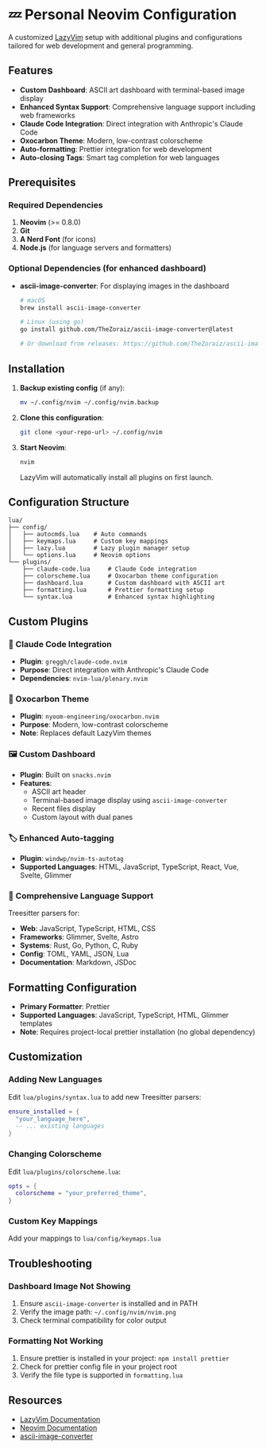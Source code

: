 # 💤 Personal Neovim Configuration

A customized [LazyVim](https://github.com/LazyVim/LazyVim) setup with
additional plugins and configurations tailored for web development and general
programming.

## Features

- **Custom Dashboard**: ASCII art dashboard with terminal-based image display
- **Enhanced Syntax Support**: Comprehensive language support including web frameworks
- **Claude Code Integration**: Direct integration with Anthropic's Claude Code
- **Oxocarbon Theme**: Modern, low-contrast colorscheme
- **Auto-formatting**: Prettier integration for web development
- **Auto-closing Tags**: Smart tag completion for web languages

## Prerequisites

### Required Dependencies

1. **Neovim** (>= 0.8.0)
2. **Git**
3. **A Nerd Font** (for icons)
4. **Node.js** (for language servers and formatters)

### Optional Dependencies (for enhanced dashboard)

- **ascii-image-converter**: For displaying images in the dashboard

  ```bash
  # macOS
  brew install ascii-image-converter

  # Linux (using go)
  go install github.com/TheZoraiz/ascii-image-converter@latest

  # Or download from releases: https://github.com/TheZoraiz/ascii-image-converter/releases
  ```

## Installation

1. **Backup existing config** (if any):

   ```bash
   mv ~/.config/nvim ~/.config/nvim.backup
   ```

2. **Clone this configuration**:

   ```bash
   git clone <your-repo-url> ~/.config/nvim
   ```

3. **Start Neovim**:

   ```bash
   nvim
   ```

   LazyVim will automatically install all plugins on first launch.

## Configuration Structure

```text
lua/
├── config/
│   ├── autocmds.lua    # Auto commands
│   ├── keymaps.lua     # Custom key mappings
│   ├── lazy.lua        # Lazy plugin manager setup
│   └── options.lua     # Neovim options
└── plugins/
    ├── claude-code.lua     # Claude Code integration
    ├── colorscheme.lua     # Oxocarbon theme configuration
    ├── dashboard.lua       # Custom dashboard with ASCII art
    ├── formatting.lua      # Prettier formatting setup
    └── syntax.lua          # Enhanced syntax highlighting
```

## Custom Plugins

### 🤖 Claude Code Integration

- **Plugin**: `greggh/claude-code.nvim`
- **Purpose**: Direct integration with Anthropic's Claude Code
- **Dependencies**: `nvim-lua/plenary.nvim`

### 🎨 Oxocarbon Theme

- **Plugin**: `nyoom-engineering/oxocarbon.nvim`
- **Purpose**: Modern, low-contrast colorscheme
- **Note**: Replaces default LazyVim themes

### 🖼️ Custom Dashboard

- **Plugin**: Built on `snacks.nvim`
- **Features**:
  - ASCII art header
  - Terminal-based image display using `ascii-image-converter`
  - Recent files display
  - Custom layout with dual panes

### 🏷️ Enhanced Auto-tagging

- **Plugin**: `windwp/nvim-ts-autotag`
- **Supported Languages**: HTML, JavaScript, TypeScript, React, Vue, Svelte, Glimmer

### 🎯 Comprehensive Language Support

Treesitter parsers for:

- **Web**: JavaScript, TypeScript, HTML, CSS
- **Frameworks**: Glimmer, Svelte, Astro
- **Systems**: Rust, Go, Python, C, Ruby
- **Config**: TOML, YAML, JSON, Lua
- **Documentation**: Markdown, JSDoc

## Formatting Configuration

- **Primary Formatter**: Prettier
- **Supported Languages**: JavaScript, TypeScript, HTML, Glimmer templates
- **Note**: Requires project-local prettier installation (no global dependency)

## Customization

### Adding New Languages

Edit `lua/plugins/syntax.lua` to add new Treesitter parsers:

```lua
ensure_installed = {
  "your_language_here",
  -- ... existing languages
}
```

### Changing Colorscheme

Edit `lua/plugins/colorscheme.lua`:

```lua
opts = {
  colorscheme = "your_preferred_theme",
}
```

### Custom Key Mappings

Add your mappings to `lua/config/keymaps.lua`

## Troubleshooting

### Dashboard Image Not Showing

1. Ensure `ascii-image-converter` is installed and in PATH
2. Verify the image path: `~/.config/nvim/nvim.png`
3. Check terminal compatibility for color output

### Formatting Not Working

1. Ensure prettier is installed in your project: `npm install prettier`
2. Check for prettier config file in your project root
3. Verify the file type is supported in `formatting.lua`

## Resources

- [LazyVim Documentation](https://lazyvim.github.io/)
- [Neovim Documentation](https://neovim.io/doc/)
- [ascii-image-converter](https://github.com/TheZoraiz/ascii-image-converter)
